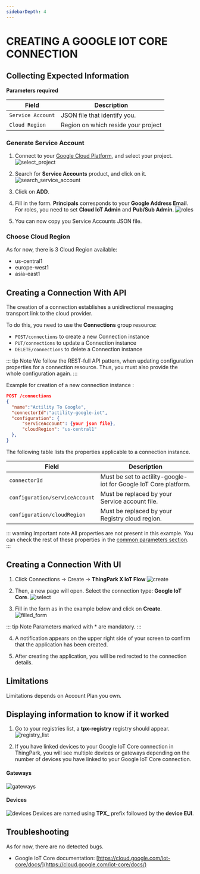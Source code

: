 ```yaml
---
sidebarDepth: 4
---
```


# CREATING A GOOGLE IOT CORE CONNECTION

## Collecting Expected Information

**Parameters required**

| Field | Description |
| ------ | ----------- |
| ```Service Account``` | JSON file that identify you.|
| ```Cloud Region``` | Region on which reside your project |

### Generate Service Account

1. Connect to your [Google Cloud Platform](https://console.cloud.google.com/home), and select your project.
![select_project](./images/select_project.png)

2. Search for **Service Accounts** product, and click on it.
![search_service_account](./images/search_service_account.png)

3. Click on **ADD**.

4. Fill in the form. **Principals** corresponds to your **Google Address Email**. For roles, you need to set **Cloud IoT Admin** and **Pub/Sub Admin**.
![roles](./images/roles.png)

5. You can now copy you Service Accounts JSON file.

### Choose Cloud Region

As for now, there is 3 Cloud Region available:
* us-central1
* europe-west1
* asia-east1

## Creating a Connection With API

The creation of a connection establishes a unidirectional messaging transport link to the cloud provider.

To do this, you need to use the **Connections** group resource:
*	`POST/connections` to create a new Connection instance
*	`PUT/connections` to update a Connection instance
*	`DELETE/connections` to delete a Connection instance


::: tip Note
We follow the REST-full API pattern, when updating configuration properties for a connection resource. Thus, you must also provide the whole configuration again.
:::

Example for creation of a new connection instance :

```json
POST /connections
{
  "name":"Actility To Google",
  "connectorId":"actility-google-iot",
  "configuration": {
      "serviceAccount": {your json file},
      "cloudRegion": "us-central1"
  },
}
```

The following table lists the properties applicable to a connection instance.

| Field | Description |
| ------ | ----------- |
| ```connectorId``` | Must be set to actility-google-iot for Google IoT Core platform. |
| ```configuration/serviceAccount``` | Must be replaced by your Service account file. |
| ```configuration/cloudRegion``` | Must be replaced by your Registry cloud region. |

::: warning Important note
All properties are not present in this example. You can check the rest of these properties in the [common parameters section](../../Getting_Started/Setting_Up_A_Connection_instance/About_connections.html#common-parameters).
:::

## Creating a Connection With UI

1. Click Connections -> Create -> **ThingPark X IoT Flow**
![create](./images/create.png)


2. Then, a new page will open. Select the connection type: **Google IoT Core**.
![select](./images/select.png)

3. Fill in the form as in the example below and click on **Create**.
![filled_form](./images/filled_form.png)

::: tip Note
Parameters marked with * are mandatory.
:::

4. A notification appears on the upper right side of your screen to confirm that the application has been created.

5. After creating the application, you will be redirected to the connection details.

## Limitations

Limitations depends on Account Plan you own.

## Displaying information to know if it worked

1. Go to your registries list, a **tpx-registry** registry should appear.
![registry_list](./images/registry_list.png)

2. If you have linked devices to your Google IoT Core connection in ThingPark, you will see multiple devices or gateways
depending on the number of devices you have linked to your Google IoT Core connection.

#### Gateways
![gateways](./images/gateways.png)

#### Devices
![devices](./images/devices.png)
Devices are named using **TPX_** prefix followed by the **device EUI**.
## Troubleshooting

As for now, there are no detected bugs.

* Google IoT Core documentation: [https://cloud.google.com/iot-core/docs/](https://cloud.google.com/iot-core/docs/)